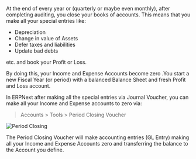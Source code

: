 At the end of every year or (quarterly or maybe even monthly), after
completing auditing, you close your books of accounts. This means that you
make all your special entries like:

  * Depreciation
  * Change in value of Assets
  * Defer taxes and liabilities
  * Update bad debts

etc. and book your Profit or Loss.

By doing this, your Income and Expense Accounts become zero .You start a new
Fiscal Year (or period) with a balanced Balance Sheet and fresh Profit and
Loss account.

In ERPNext after making all the special entries via Journal Voucher, you can
make all your Income and Expense accounts to zero via:

> Accounts > Tools > Period Closing Voucher

![Period Closing](assets/erpnext_org/images/erpnext/period-closing.png)

The Period Closing Voucher will make accounting entries (GL Entry) making all
your Income and Expense Accounts zero and transferring the balance to the
Account you define.

